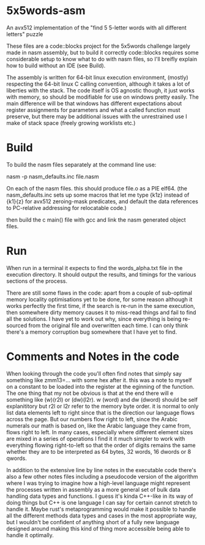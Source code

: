 # 5x5words-asm
An avx512 implementation of the "find 5 5-letter words with all different letters" puzzle

These files are a code::blocks project for the 5x5words challenge largely made in nasm assembly, but to build it correctly code::blocks requires some considerable setup to know what to do with nasm files, so I'll breifly explain how to build without an IDE (see Build).

The assembly is written for 64-bit linux execution environment, (mostly) respecting the 64-bit linux C calling convention, although it takes a lot of liberties with the stack. The code itself is OS agnostic though, it just works with memory, so should be modifiable for use on windows pretty easily. The main difference will be that windows has different expectations about register assignments for parameters and what a called function must preserve, but there may be additional issues with the unrestrained use I make of stack space (freely growing worklists etc.)

# Build

To build the nasm files separately at the command line use:

nasm -p nasm_defaults.inc file.nasm

On each of the nasm files. this should produce file.o as a PIE elf64.
(the nasm_defaults.inc sets up some macros that let me type {k1z} instead of {k1}{z} for avx512 zeroing-mask predicates, and default the data references to PC-relative addressing for relocatable code.)

then build the c main() file with gcc and link the nasm generated object files.

# Run
When run in a terminal it expects to find the words_alpha.txt file in the execution directory.
It should output the results, and timings for the various sections of the process.

There are still some flaws in the code: apart from a couple of sub-optimal memory locality optimisations yet to be done, for some reason although it works perfectly the first time, if the search is re-run in the same execution, then somewhere dirty memory causes it to miss-read things and fail to find all the solutions. I have yet to work out why, since everything is being re-sourced from the original file and overwritten each time. I can only think there's a memory corruption bug somewhere that I have yet to find.

# Comments and Notes in the code

When looking through the code you'll often find notes that simply say something like zmm13=... with some hex after it. this was a note to myself on a constant to be loaded into the register at the eginning of the function. The one thing that my not be obvious is that at the end there will e something like (w)(r2l) or (dw)(l2r). w (word) and dw (dword) should be self explanititory but r2l or l2r refer to the memory byte order. it is normal to only list data elements left to right since that is the direction our language flows across the page. But our numbers flow right to left, since the Arabic numerals our math is based on, like the Arabic language they came from, flows right to left. In many cases, especially where different element sizes are mixed in a series of operations I find it it much simpler to work with everything flowing right-to-left so that the order of digits remains the same whether they are to be interpreted as 64 bytes, 32 words, 16 dwords or 8 qwords.

In addition to the extensive line by line notes in the executable code there's also a few other notes files including a pseudocode version of the algorithm where I was trying to imagine how a high-level language might represent the processes written in assembly as a more general set of bulk data handling data types and functions. I guess it's kinda C++-like in its way of doing things but C++ is one language I can say for certain cannot stretch to handle it. Maybe rust's metaprogramming would make it possible to handle all the different methods data types and cases in the most appropriate way, but I wouldn't be confident of anything short of a fully new language designed around making this kind of thing more accessible being able to handle it optimally.
